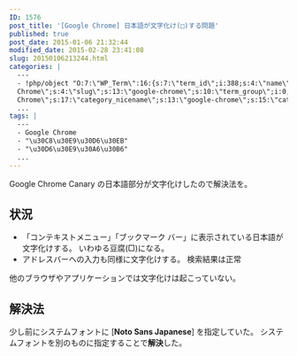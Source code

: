 ```yaml
---
ID: 1576
post_title: '[Google Chrome] 日本語が文字化け(□)する問題'
published: true
post_date: 2015-01-06 21:32:44
modified_date: 2015-02-28 23:41:08
slug: 20150106213244.html
categories: |
  ---
  - !php/object "O:7:\"WP_Term\":16:{s:7:\"term_id\";i:388;s:4:\"name\";s:13:\"Google
  Chrome\";s:4:\"slug\";s:13:\"google-chrome\";s:10:\"term_group\";i:0;s:16:\"term_taxonomy_id\";i:406;s:8:\"taxonomy\";s:8:\"category\";s:11:\"description\";s:0:\"\";s:6:\"parent\";i:0;s:5:\"count\";i:3;s:6:\"filter\";s:3:\"raw\";s:6:\"cat_ID\";i:388;s:14:\"category_count\";i:3;s:20:\"category_description\";s:0:\"\";s:8:\"cat_name\";s:13:\"Google
  Chrome\";s:17:\"category_nicename\";s:13:\"google-chrome\";s:15:\"category_parent\";i:0;}"
  ...
tags: |
  ---
  - Google Chrome
  - "\u30C8\u30E9\u30D6\u30EB"
  - "\u30D6\u30E9\u30A6\u30B6"
  ...
---
```

Google Chrome Canary の日本語部分が文字化けしたので解決法を。
<!--more-->
<h2>状況</h2>
<ul>
  <li>「コンテキストメニュー」「ブックマーク バー」に表示されている日本語が文字化けする。
いわゆる豆腐(□)になる。</li>
  <li>アドレスバーへの入力も同様に文字化けする。
検索結果は正常</li>
</ul>
他のブラウザやアプリケーションでは文字化けは起こっていない。

<h2>解決法</h2>
少し前にシステムフォントに [<b>Noto Sans Japanese</b>] を指定していた。
システムフォントを別のものに指定することで<b>解決</b>した。